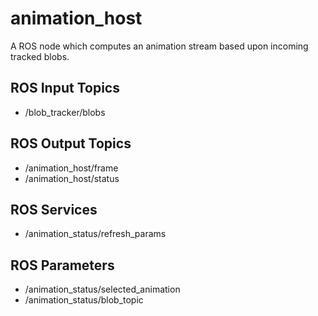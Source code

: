 animation_host
===
A ROS node which computes an animation stream based upon incoming tracked blobs.


ROS Input Topics
---
* /blob_tracker/blobs


ROS Output Topics
---
* /animation_host/frame
* /animation_host/status


ROS Services
---
* /animation_status/refresh_params


ROS Parameters
---
* /animation_status/selected_animation
* /animation_status/blob_topic

